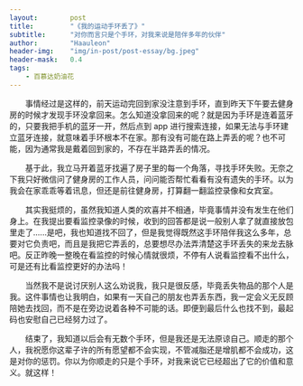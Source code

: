```yaml
---
layout:        post
title:         "《我的运动手环丢了》"
subtitle:      "对你而言只是个手环，对我来说是陪伴多年的伙伴"
author:        "Haauleon"
header-img:    "img/in-post/post-essay/bg.jpeg"
header-mask:   0.4
tags:
    - 百慕达奶油花
---
```


&emsp;&emsp;事情经过是这样的，前天运动完回到家没注意到手环，直到昨天下午要去健身房的时候才发现手环没拿回来。怎么知道没拿回来的呢？就是因为手环是连着蓝牙的，只要我把手机的蓝牙一开，然后点到 app 进行搜索连接，如果无法与手环建立蓝牙连接，就意味着手环根本不在家。那有没有可能在路上弄丢的呢？也不可能，因为通常我是戴着回到家的，不存在半路弄丢的情况。      

&emsp;&emsp;基于此，我立马开着蓝牙找遍了房子里的每一个角落，寻找手环失败。无奈之下我只好微信问了健身房的工作人员，问问能否帮忙看看有没有遗失的手环。以为我会在家乖乖等着讯息，但还是前往健身房，打算翻一翻监控录像和女宾室。      

&emsp;&emsp;其实我挺烦的，虽然我知道人类的欢喜并不相通，毕竟事情并没有发生在他们身上。在我提出要看监控录像的时候，收到的回答都是说一般别人拿了就直接放包里走了......是吧，我也知道找不回了，但是我觉得既然这手环陪伴我这么多年，总要对它负责吧，而且是我把它弄丢的，总要想尽办法弄清楚这手环丢失的来龙去脉吧。反正昨晚一整晚在看监控的时候心情就很烦，不停有人说看监控看不出什么，可是还有比看监控更好的办法吗！        

&emsp;&emsp;当然我不是说讨厌别人这么劝说我，我只是很反感，毕竟丢失物品的那个人是我。这件事情也让我明白，如果有一天自己的朋友也弄丢东西，我一定会义无反顾陪她去找回，而不是在旁边说着各种不可能的话。即便到最后什么也找不到，最起码也安慰自己已经努力过了。     

&emsp;&emsp;结束了，我知道以后会有无数个手环，但是我还是无法原谅自己。顺走的那个人，我祝愿你这辈子许的所有愿望都不会实现，不管减脂还是增肌都不会成功，这是对你的惩罚。你以为你顺走的只是个手环，对我来说它已经超出了它的价值和意义。就这样！   